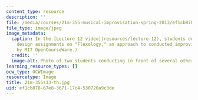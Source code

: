 ```yaml
---
content_type: resource
description: ''
file: /media/courses/21m-355-musical-improvisation-spring-2013/ef1cb87867e8367117c4530720a9c3de_21M-355s13-th.jpg
file_type: image/jpeg
image_metadata:
  caption: In the [Lecture 12 video](resources/lecture-12), students demonstrate their
    design assignments on "Flexology," an approach to conducted improvisation. (Photo
    by MIT OpenCourseWare.)
  credit: ''
  image-alt: Photo of two students conducting in front of several other student instrumentalists.
learning_resource_types: []
ocw_type: OCWImage
resourcetype: Image
title: 21m-355s13-th.jpg
uid: ef1cb878-67e8-3671-17c4-530720a9c3de
---
```

